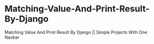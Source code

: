 # Matching-Value-And-Print-Result-By-Django
Matching Value And Print Result By Django || Simple Projects With One Navbar
